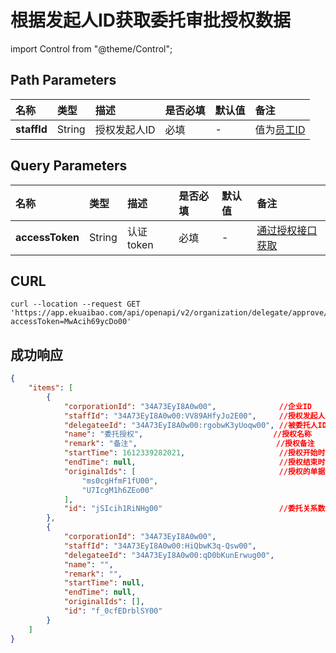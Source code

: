 # 根据发起人ID获取委托审批授权数据

import Control from "@theme/Control";

<Control
method="GET"
url="/api/openapi/v2/organization/delegate/approve/$`staffId`"
/>

## Path Parameters

| 名称 | 类型 | 描述 | 是否必填 | 默认值 | 备注 |
| :--- | :--- | :--- | :--- |:--- | :--- |
| **staffId** | String | 授权发起人ID | 必填 | - | 值为[员工ID](/docs/open-api/corporation/get-staff-ids) |

## Query Parameters

| 名称 | 类型 | 描述 | 是否必填 | 默认值 | 备注 |
| :--- | :--- | :--- | :--- |:--- | :--- |
| **accessToken** | String | 认证token | 必填 | - | [通过授权接口获取](/docs/open-api/getting-started/auth) |

## CURL
```shell
curl --location --request GET 'https://app.ekuaibao.com/api/openapi/v2/organization/delegate/approve/$34A73EyI8A0w00:VV89AHfyJo2E00?accessToken=MwAcih69ycDo00'
```

## 成功响应
```json
{
    "items": [
        {
            "corporationId": "34A73EyI8A0w00",              //企业ID
            "staffId": "34A73EyI8A0w00:VV89AHfyJo2E00",     //授权发起人ID
            "delegateeId": "34A73EyI8A0w00:rgobwK3yUoqw00", //被委托人ID
            "name": "委托授权",                             //授权名称
            "remark": "备注",                               //授权备注
            "startTime": 1612339282021,                     //授权开始时间
            "endTime": null,                                //授权结束时间
            "originalIds": [                                //授权的单据源模板ID集合
                "ms0cgHfmF1fU00",
                "U7IcgM1h6ZEo00"
            ],
            "id": "jSIcih1RiNHg00"                          //委托关系数据ID
        },
        {
            "corporationId": "34A73EyI8A0w00",
            "staffId": "34A73EyI8A0w00:HiQbwK3q-Qsw00",
            "delegateeId": "34A73EyI8A0w00:qD0bKunErwug00",
            "name": "",
            "remark": "",
            "startTime": null,
            "endTime": null,
            "originalIds": [],
            "id": "f_0cfEDrblSY00"
        }
    ]
}
```
